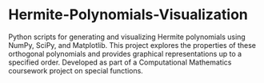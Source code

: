 # Hermite-Polynomials-Visualization
Python scripts for generating and visualizing Hermite polynomials using NumPy, SciPy, and Matplotlib. This project explores the properties of these orthogonal polynomials and provides graphical representations up to a specified order. Developed as part of a Computational Mathematics coursework project on special functions.

